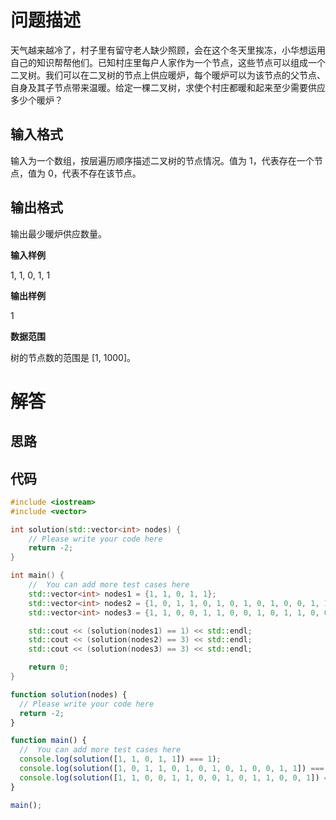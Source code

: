 # 问题描述

天气越来越冷了，村子里有留守老人缺少照顾，会在这个冬天里挨冻，小华想运用自己的知识帮帮他们。已知村庄里每户人家作为一个节点，这些节点可以组成一个二叉树。我们可以在二叉树的节点上供应暖炉，每个暖炉可以为该节点的父节点、自身及其子节点带来温暖。给定一棵二叉树，求使个村庄都暖和起来至少需要供应多少个暖炉？

## 输入格式

输入为一个数组，按层遍历顺序描述二叉树的节点情况。值为 1，代表存在一个节点，值为 0，代表不存在该节点。

## 输出格式

输出最少暖炉供应数量。

**输入样例**

1, 1, 0, 1, 1

**输出样例**

1

**数据范围**

树的节点数的范围是 [1, 1000]。

# 解答

## 思路

## 代码

```cpp
#include <iostream>
#include <vector>

int solution(std::vector<int> nodes) {
    // Please write your code here
    return -2;
}

int main() {
    //  You can add more test cases here
    std::vector<int> nodes1 = {1, 1, 0, 1, 1};
    std::vector<int> nodes2 = {1, 0, 1, 1, 0, 1, 0, 1, 0, 1, 0, 0, 1, 1};
    std::vector<int> nodes3 = {1, 1, 0, 0, 1, 1, 0, 0, 1, 0, 1, 1, 0, 0, 1};

    std::cout << (solution(nodes1) == 1) << std::endl;
    std::cout << (solution(nodes2) == 3) << std::endl;
    std::cout << (solution(nodes3) == 3) << std::endl;

    return 0;
}
```

```js
function solution(nodes) {
  // Please write your code here
  return -2;
}

function main() {
  //  You can add more test cases here
  console.log(solution([1, 1, 0, 1, 1]) === 1);
  console.log(solution([1, 0, 1, 1, 0, 1, 0, 1, 0, 1, 0, 0, 1, 1]) === 3);
  console.log(solution([1, 1, 0, 0, 1, 1, 0, 0, 1, 0, 1, 1, 0, 0, 1]) === 3);
}

main();
```